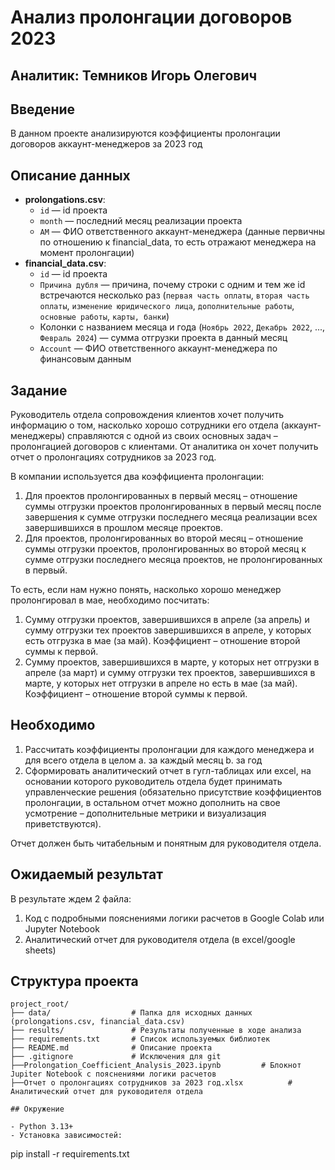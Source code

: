 # Анализ пролонгации договоров 2023

## Аналитик: Темников Игорь Олегович

## Введение
В данном проекте анализируются коэффициенты пролонгации договоров аккаунт-менеджеров за 2023 год

## Описание данных

- **prolongations.csv**:
  - `id` — id проекта
  - `month` — последний месяц реализации проекта
  - `AM` — ФИО ответственного аккаунт-менеджера (данные первичны по отношению к financial_data, то есть отражают менеджера на момент пролонгации)
- **financial_data.csv**:
  - `id` — id проекта
  - `Причина дубля` — причина, почему строки с одним и тем же id встречаются несколько раз (`первая часть оплаты`, `вторая часть оплаты`, `изменение юридического лица`, `дополнительные работы`, `основные работы`, `карты, банки`)
  - Колонки с названием месяца и года (`Ноябрь 2022`, `Декабрь 2022`, ..., `Февраль 2024`) — сумма отгрузки проекта в данный месяц
  - `Account` — ФИО ответственного аккаунт-менеджера по финансовым данным

## Задание

Руководитель отдела сопровождения клиентов хочет получить информацию о том, насколько хорошо сотрудники его отдела (аккаунт-менеджеры) справляются с одной из своих основных задач – пролонгацией договоров с клиентами. От аналитика он хочет получить отчет о пролонгациях сотрудников за 2023 год. 

В компании используется два коэффициента пролонгации:
1. Для проектов пролонгированных в первый месяц – отношение суммы отгрузки проектов пролонгированных в первый месяц после завершения к сумме отгрузки последнего месяца реализации всех завершившихся в прошлом месяце проектов.
2. Для проектов, пролонгированных во второй месяц – отношение суммы отгрузки проектов, пролонгированных во второй месяц к сумме отгрузки последнего месяца проектов, не пролонгированных в первый. 

То есть, если нам нужно понять, насколько хорошо менеджер пролонгировал в мае, необходимо посчитать:
1. Сумму отгрузки проектов, завершившихся в апреле (за апрель) и сумму отгрузки тех проектов завершившихся в апреле, у которых есть отгрузка в мае (за май). Коэффициент – отношение второй суммы к первой. 
2. Сумму проектов, завершившихся в марте, у которых нет отгрузки в апреле (за март) и сумму отгрузки тех проектов, завершившихся в марте, у которых нет отгрузки в апреле но есть в мае (за май). Коэффициент – отношение второй суммы к первой. 

## Необходимо
1. Рассчитать коэффициенты пролонгации для каждого менеджера и для всего отдела в целом
    a. за каждый месяц
    b. за год
2. Сформировать аналитический отчет в гугл-таблицах или excel, на основании которого руководитель отдела будет принимать управленческие решения (обязательно присутствие коэффициентов пролонгации, в остальном отчет можно дополнить на свое усмотрение – дополнительные метрики и визуализация приветствуются).

Отчет должен быть читабельным и понятным для руководителя отдела.

## Ожидаемый результат

В результате ждем 2 файла:
1. Код с подробными пояснениями логики расчетов в Google Colab или Jupyter Notebook
2. Аналитический отчет для руководителя отдела (в excel/google sheets) 

## Структура проекта

```
project_root/
├── data/                  # Папка для исходных данных (prolongations.csv, financial_data.csv)
├── results/               # Результаты полученные в ходе анализа
├── requirements.txt       # Список используемых библиотек
├── README.md              # Описание проекта
├── .gitignore             # Исключения для git
├──Prolongation_Coefficient_Analysis_2023.ipynb         # Блокнот Jupiter Notebook с пояснениями логики расчетов 
├──Отчет о пролонгациях сотрудников за 2023 год.xlsx          # Аналитический отчет для руководителя отдела 

## Окружение

- Python 3.13+
- Установка зависимостей:
  ```
  pip install -r requirements.txt
  ``` 